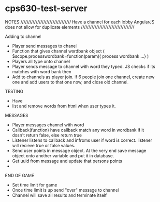 # cps630-test-server


NOTES /////////////////////////////////
Have a channel for each lobby
AngularJS does not allow for duplicate elements
///////////////////////////////////

Adding to channel
- Player send messages to chanel
- Function that gives channel wordbank object ( $scope.processwordbank=function(param){ process wordbank ...} )
- Players all type onto channel
- Player sends message to channel with word they typed. JS checks if its matches with word bank then
- Add to channels as player join. If 6 people join one channel, create new one and add users to that one now, and close old channel.

TESTING
- Have <li> list and remove words from html when user types it.

MESSAGES 
- Player messages channel with word 
- Callback(function) have callback match any word in wordbank if it dosn't return false, else return true
- Listener listens to callback and infroms user if word is correct. listener will recieve true or false values.
- Send user points in message object. At the very end save message object onto another variable and put it in database.
- Get uuid from message and update that persons points
- 

END OF GAME
- Set time limit for game
- Once time limit is up send "over" message to channel
- Channel will save all results  and terminate itself